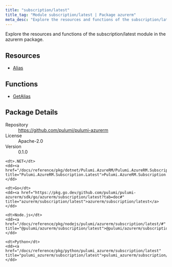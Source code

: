 ```yaml
---
title: "subscription/latest"
title_tag: "Module subscription/latest | Package azurerm"
meta_desc: "Explore the resources and functions of the subscription/latest module in the azurerm package."
---
```


<!-- WARNING: this file was generated by Pulumi Docs Generator. -->
<!-- Do not edit by hand unless you're certain you know what you are doing! -->

Explore the resources and functions of the subscription/latest module in the azurerm package.

<h2 id="resources">Resources</h2>
<ul class="api">
    <li><a href="alias" title="Alias"><span class="symbol resource"></span>Alias</a></li>
</ul>

<h2 id="functions">Functions</h2>
<ul class="api">
    <li><a href="getalias" title="GetAlias"><span class="symbol function"></span>GetAlias</a></li>
</ul>

<h2 id="package-details">Package Details</h2>
<dl class="package-details">
	<dt>Repository</dt>
	<dd><a href="https://github.com/pulumi/pulumi-azurerm">https://github.com/pulumi/pulumi-azurerm</a></dd>
	<dt>License</dt>
	<dd>Apache-2.0</dd>
	<dt>Version</dt>
	<dd>0.1.0</dd>
</dl>



<dl class="tabular">

    <dt>.NET</dt>
    <dd><a href="/docs/reference/pkg/dotnet/Pulumi.AzureRM/Pulumi.AzureRM.Subscription.Latest.html" title="Pulumi.AzureRM.Subscription.Latest">Pulumi.AzureRM.Subscription.Latest</a></dd>

    <dt>Go</dt>
    <dd><a href="https://pkg.go.dev/github.com/pulumi/pulumi-azurerm/sdk/go/azurerm/subscription/latest?tab=doc#" title="azurerm/subscription/latest">azurerm/subscription/latest</a></dd>

    <dt>Node.js</dt>
    <dd><a href="/docs/reference/pkg/nodejs/pulumi/azurerm/subscription/latest/#" title="@pulumi/azurerm/subscription/latest">@pulumi/azurerm/subscription/latest</a></dd>

    <dt>Python</dt>
    <dd><a href="/docs/reference/pkg/python/pulumi_azurerm/subscription/latest" title="pulumi_azurerm/subscription/latest">pulumi_azurerm/subscription/latest</a></dd>

</dl>

